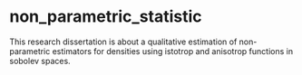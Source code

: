 # non_parametric_statistic

This research dissertation is about a qualitative estimation of non-parametric estimators for densities using istotrop and anisotrop functions in sobolev spaces.
